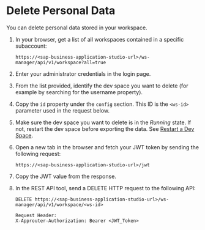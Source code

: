 <!-- loio03da2fa7b94841aebe756fec24ee9456 -->

# Delete Personal Data

You can delete personal data stored in your workspace.

1.  In your browser, get a list of all workspaces contained in a specific subaccount:

    ```
    https://<sap-business-application-studio-url>/ws-manager/api/v1/workspace?all=true
    ```

2.  Enter your administrator credentials in the login page.
3.  From the list provided, identify the dev space you want to delete \(for example by searching for the username property\).
4.  Copy the `id` property under the `config` section. This ID is the `<ws-id>` parameter used in the request below.
5.  Make sure the dev space you want to delete is in the *Running* state. If not, restart the dev space before exporting the data. See [Restart a Dev Space](Restart_a_Dev_Space_1f54583.md).
6.  Open a new tab in the browser and fetch your JWT token by sending the following request:

    ```
    https://<sap-business-application-studio-url>/jwt
    
    ```

7.  Copy the JWT value from the response.
8.  In the REST API tool, send a DELETE HTTP request to the following API:

    ```
    DELETE https://<sap-business-application-studio-url>/ws-manager/api/v1/workspace/<ws-id>
    
    Request Header:
    X-Approuter-Authorization: Bearer <JWT_Token>
    ```


